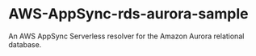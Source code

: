 # AWS-AppSync-rds-aurora-sample
An AWS AppSync Serverless resolver for the Amazon Aurora relational database.

